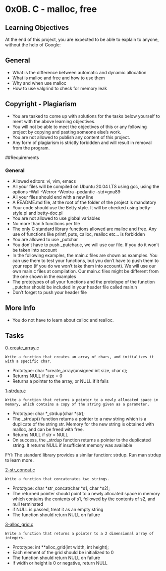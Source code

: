 # 0x0B. C - malloc, free

## Learning Objectives
At the end of this project, you are expected to be able to explain to anyone, without the help of Google:

## General
* What is the difference between automatic and dynamic allocation
* What is malloc and free and how to use them
* Why and when use malloc
* How to use valgrind to check for memory leak

## Copyright - Plagiarism
* You are tasked to come up with solutions for the tasks below yourself to meet with the above learning objectives.
* You will not be able to meet the objectives of this or any following project by copying and pasting someone else’s work.
* You are not allowed to publish any content of this project.
* Any form of plagiarism is strictly forbidden and will result in removal from the program.

##Requirements

### General
* Allowed editors: vi, vim, emacs
* All your files will be compiled on Ubuntu 20.04 LTS using gcc, using the options -Wall -Werror -Wextra -pedantic -std=gnu89
* All your files should end with a new line
* A README.md file, at the root of the folder of the project is mandatory
* Your code should use the Betty style. It will be checked using betty-style.pl and betty-doc.pl
* You are not allowed to use global variables
* No more than 5 functions per file
* The only C standard library functions allowed are malloc and free. Any use of functions like printf, puts, calloc, realloc etc… is forbidden
* You are allowed to use _putchar
* You don’t have to push _putchar.c, we will use our file. If you do it won’t be taken into account
* In the following examples, the main.c files are shown as examples. You can use them to test your functions, but you don’t have to push them to your repo (if you do we won’t take them into account). We will use our own main.c files at compilation. Our main.c files might be different from the one shown in the examples
* The prototypes of all your functions and the prototype of the function _putchar should be included in your header file called main.h
* Don’t forget to push your header file

## More Info
* You do not have to learn about calloc and realloc.

## Tasks
[0-create_array.c](./0-create_array.c)
```
Write a function that creates an array of chars, and initializes it with a specific char.
```
* Prototype: char *create_array(unsigned int size, char c);
* Returns NULL if size = 0
* Returns a pointer to the array, or NULL if it fails

[1-strdup.c](./1-strdup.c)
```
Write a function that returns a pointer to a newly allocated space in memory, which contains a copy of the string given as a parameter.
```
* Prototype: char *_strdup(char *str);
* The _strdup() function returns a pointer to a new string which is a duplicate of the string str. Memory for the new string is obtained with malloc, and can be freed with free.
* Returns NULL if str = NULL
* On success, the _strdup function returns a pointer to the duplicated string. It returns NULL if insufficient memory was available

FYI: The standard library provides a similar function: strdup. Run man strdup to learn more.

[2-str_concat.c](./2-str_concat.c)
```
Write a function that concatenates two strings.
```
* Prototype: char *str_concat(char *s1, char *s2);
* The returned pointer should point to a newly allocated space in memory which contains the contents of s1, followed by the contents of s2, and null terminated
* if NULL is passed, treat it as an empty string
* The function should return NULL on failure

[3-alloc_grid.c](./3-alloc_grid.c)
```
Write a function that returns a pointer to a 2 dimensional array of integers.
```
* Prototype: int **alloc_grid(int width, int height);
* Each element of the grid should be initialized to 0
* The function should return NULL on failure
* If width or height is 0 or negative, return NULL


